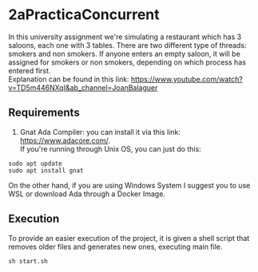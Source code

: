# 2aPracticaConcurrent
  
  In this university assignment we're simulating a restaurant which has 3 saloons, each one with 3 tables.
  There are two different type of threads: smokers and non smokers. If anyone enters an empty saloon, it will be assigned for smokers or non smokers,
  depending on which process has entered first.</br>
  Explanation can be found in this link: https://www.youtube.com/watch?v=TD5m446NXqI&ab_channel=JoanBalaguer
  
## Requirements

1. Gnat Ada Compiler: you can install it via this link: https://www.adacore.com/. </br>
If you're running through Unix OS, you can just do this:

````
sudo apt update 
sudo apt install gnat
````
On the other hand, if you are using Windows System I suggest you to use WSL or download Ada through a Docker Image.


## Execution
  To provide an easier execution of the project, it is given a shell script that removes older files and generates new ones, executing main file.
````
sh start.sh
````
